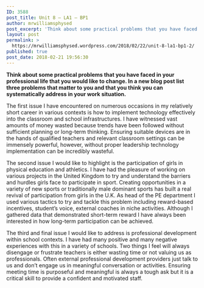 ```yaml
---
ID: 3588
post_title: Unit 8 – LA1 – BP1
author: mrwilliamsphysed
post_excerpt: 'Think about some practical problems that you have faced in your professional life that you would like to change. In a new blog post list three problems that matter to you and that you think you can systematically address in your work situation.&nbsp; The first issue I have encountered on numerous occasions in my relatively &hellip; <a href="https://mrwilliamsphysed.wordpress.com/2018/02/22/unit-8-la1-bp1-2/">Continue reading <span>Unit 8 &ndash; LA1 &ndash;&nbsp;BP1</span></a>'
layout: post
permalink: >
  https://mrwilliamsphysed.wordpress.com/2018/02/22/unit-8-la1-bp1-2/
published: true
post_date: 2018-02-21 19:56:30
---
```

<strong>Think about some practical problems that you have faced in your professional life that you would like to change. In a new blog post list three problems that matter to you and that you think you can systematically address in your work situation. </strong>

The first issue I have encountered on numerous occasions in my relatively short career in various contexts is how to implement technology effectively into the classroom and school infrastructures. I have witnessed vast amounts of money wasted because trends have been followed without sufficient planning or long-term thinking. Ensuring suitable devices are in the hands of qualified teachers and relevant classroom settings can be immensely powerful, however, without proper leadership technology implementation can be incredibly wasteful.

The second issue I would like to highlight is the participation of girls in physical education and athletics. I have had the pleasure of working on various projects in the United Kingdom to try and understand the barriers and hurdles girls face to participate in sport. Creating opportunities in a variety of new sports or traditionally male dominant sports has built a real revival of participation from girls in the U.K. As head of the PE department I used various tactics to try and tackle this problem including reward-based incentives, student&#8217;s voice, external coaches in niche activities. Although I gathered data that demonstrated short-term reward I have always been interested in how long-term participation can be achieved.

The third and final issue I would like to address is professional development within school contexts. I have had many positive and many negative experiences with this in a variety of schools. Two things I feel will always disengage or frustrate teachers is either wasting time or not valuing us as professionals. Often external professional development providers just talk to us and don&#8217;t engage us in meaningful conversation or activities. Ensuring meeting time is purposeful and meaningful is always a tough ask but it is a critical skill to provide a confident and motivated staff.

&nbsp;

&nbsp;